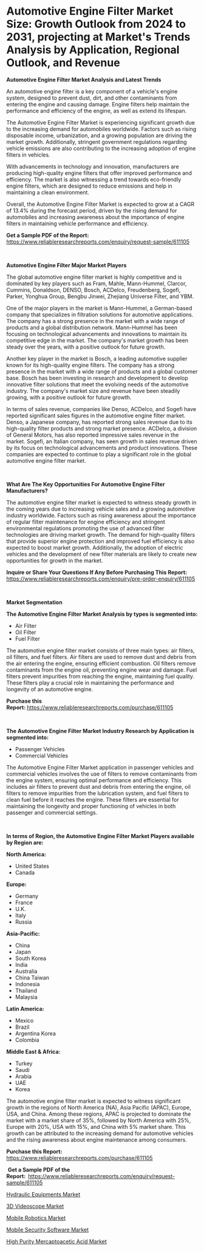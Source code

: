 <p><h1>Automotive Engine Filter Market Size: Growth Outlook from 2024 to 2031, projecting at Market's Trends Analysis by Application, Regional Outlook, and Revenue</h1></p><p><strong>Automotive Engine Filter Market Analysis and Latest Trends</strong></p>
<p><p>An automotive engine filter is a key component of a vehicle's engine system, designed to prevent dust, dirt, and other contaminants from entering the engine and causing damage. Engine filters help maintain the performance and efficiency of the engine, as well as extend its lifespan.</p><p>The Automotive Engine Filter Market is experiencing significant growth due to the increasing demand for automobiles worldwide. Factors such as rising disposable income, urbanization, and a growing population are driving the market growth. Additionally, stringent government regulations regarding vehicle emissions are also contributing to the increasing adoption of engine filters in vehicles.</p><p>With advancements in technology and innovation, manufacturers are producing high-quality engine filters that offer improved performance and efficiency. The market is also witnessing a trend towards eco-friendly engine filters, which are designed to reduce emissions and help in maintaining a clean environment.</p><p>Overall, the Automotive Engine Filter Market is expected to grow at a CAGR of 13.4% during the forecast period, driven by the rising demand for automobiles and increasing awareness about the importance of engine filters in maintaining vehicle performance and efficiency.</p></p>
<p><strong>Get a Sample PDF of the Report:&nbsp;</strong> <a href="https://www.reliableresearchreports.com/enquiry/request-sample/611105">https://www.reliableresearchreports.com/enquiry/request-sample/611105</a></p>
<p>&nbsp;</p>
<p><strong>Automotive Engine Filter Major Market Players</strong></p>
<p><p>The global automotive engine filter market is highly competitive and is dominated by key players such as Fram, Mahle, Mann-Hummel, Clarcor, Cummins, Donaldson, DENSO, Bosch, ACDelco, Freudenberg, Sogefi, Parker, Yonghua Group, Bengbu Jinwei, Zhejiang Universe Filter, and YBM. </p><p>One of the major players in the market is Mann-Hummel, a German-based company that specializes in filtration solutions for automotive applications. The company has a strong presence in the market with a wide range of products and a global distribution network. Mann-Hummel has been focusing on technological advancements and innovations to maintain its competitive edge in the market. The company's market growth has been steady over the years, with a positive outlook for future growth.</p><p>Another key player in the market is Bosch, a leading automotive supplier known for its high-quality engine filters. The company has a strong presence in the market with a wide range of products and a global customer base. Bosch has been investing in research and development to develop innovative filter solutions that meet the evolving needs of the automotive industry. The company's market size and revenue have been steadily growing, with a positive outlook for future growth.</p><p>In terms of sales revenue, companies like Denso, ACDelco, and Sogefi have reported significant sales figures in the automotive engine filter market. Denso, a Japanese company, has reported strong sales revenue due to its high-quality filter products and strong market presence. ACDelco, a division of General Motors, has also reported impressive sales revenue in the market. Sogefi, an Italian company, has seen growth in sales revenue driven by its focus on technological advancements and product innovations. These companies are expected to continue to play a significant role in the global automotive engine filter market.</p></p>
<p>&nbsp;</p>
<p><strong>What Are The Key Opportunities For Automotive Engine Filter Manufacturers?</strong></p>
<p><p>The automotive engine filter market is expected to witness steady growth in the coming years due to increasing vehicle sales and a growing automotive industry worldwide. Factors such as rising awareness about the importance of regular filter maintenance for engine efficiency and stringent environmental regulations promoting the use of advanced filter technologies are driving market growth. The demand for high-quality filters that provide superior engine protection and improved fuel efficiency is also expected to boost market growth. Additionally, the adoption of electric vehicles and the development of new filter materials are likely to create new opportunities for growth in the market.</p></p>
<p><strong>Inquire or Share Your Questions If Any Before Purchasing This Report:</strong> <a href="https://www.reliableresearchreports.com/enquiry/pre-order-enquiry/611105">https://www.reliableresearchreports.com/enquiry/pre-order-enquiry/611105</a></p>
<p>&nbsp;</p>
<p><strong>Market Segmentation</strong></p>
<p><strong>The Automotive Engine Filter Market Analysis by types is segmented into:</strong></p>
<p><ul><li>Air Filter</li><li>Oil Filter</li><li>Fuel Filter</li></ul></p>
<p><p>The automotive engine filter market consists of three main types: air filters, oil filters, and fuel filters. Air filters are used to remove dust and debris from the air entering the engine, ensuring efficient combustion. Oil filters remove contaminants from the engine oil, preventing engine wear and damage. Fuel filters prevent impurities from reaching the engine, maintaining fuel quality. These filters play a crucial role in maintaining the performance and longevity of an automotive engine.</p></p>
<p><strong>Purchase this Report:&nbsp;</strong><a href="https://www.reliableresearchreports.com/purchase/611105">https://www.reliableresearchreports.com/purchase/611105</a></p>
<p>&nbsp;</p>
<p><strong>The Automotive Engine Filter Market Industry Research by Application is segmented into:</strong></p>
<p><ul><li>Passenger Vehicles</li><li>Commercial Vehicles</li></ul></p>
<p><p>The Automotive Engine Filter Market application in passenger vehicles and commercial vehicles involves the use of filters to remove contaminants from the engine system, ensuring optimal performance and efficiency. This includes air filters to prevent dust and debris from entering the engine, oil filters to remove impurities from the lubrication system, and fuel filters to clean fuel before it reaches the engine. These filters are essential for maintaining the longevity and proper functioning of vehicles in both passenger and commercial settings.</p></p>
<p>&nbsp;</p>
<p><strong>In terms of Region, the Automotive Engine Filter Market Players available by Region are:</strong></p>
<p>
    <p> <strong> North America: </strong>
        <ul>
            <li>United States</li>
            <li>Canada</li>
        </ul>
        </p> 
    <p> <strong> Europe: </strong>
        <ul>
            <li>Germany</li>
            <li>France</li>
            <li>U.K.</li>
            <li>Italy</li>
            <li>Russia</li>
        </ul>
        </p> 
    <p> <strong> Asia-Pacific: </strong>
        <ul>
            <li>China</li>
            <li>Japan</li>
            <li>South Korea</li>
            <li>India</li>
            <li>Australia</li>
            <li>China Taiwan</li>
            <li>Indonesia</li>
            <li>Thailand</li>
            <li>Malaysia</li>
        </ul>
        </p> 
    <p> <strong> Latin America: </strong>
        <ul>
            <li>Mexico</li>
            <li>Brazil</li>
            <li>Argentina Korea</li>
            <li>Colombia</li>
        </ul>
        </p> 
    <p> <strong> Middle East & Africa: </strong>
        <ul>
            <li>Turkey</li>
            <li>Saudi</li>
            <li>Arabia</li>
            <li>UAE</li>
            <li>Korea</li>
        </ul>
    </p>
    </p>
<p><p>The automotive engine filter market is expected to witness significant growth in the regions of North America (NA), Asia Pacific (APAC), Europe, USA, and China. Among these regions, APAC is projected to dominate the market with a market share of 35%, followed by North America with 25%, Europe with 20%, USA with 15%, and China with 5% market share. This growth can be attributed to the increasing demand for automotive vehicles and the rising awareness about engine maintenance among consumers.</p></p>
<p><strong>Purchase this Report: </strong><a href="https://www.reliableresearchreports.com/purchase/611105">https://www.reliableresearchreports.com/purchase/611105</a></p>
<p>&nbsp;<strong>Get a Sample PDF of the Report:&nbsp;&nbsp;</strong><a href="https://www.reliableresearchreports.com/enquiry/request-sample/611105">https://www.reliableresearchreports.com/enquiry/request-sample/611105</a></p>
<p><strong></strong></p>
<p><p><a href="https://issuu.com/reportprime-2/docs/hydraulic-equipments-market-size-2030.pptx">Hydraulic Equipments Market</a></p><p><a href="https://github.com/mbisetmhermsr/Market-Research-Report-List-1/blob/main/3d-videoscope-market.md">3D Videoscope Market</a></p><p><a href="https://medium.com/p/2bc3d6f438a9/edit">Mobile Robotics Market</a></p><p><a href="https://medium.com/p/7c4e645db441/edit">Mobile Security Software Market</a></p><p><a href="https://github.com/santosh758595/Market-Research-Report-List-3/blob/main/high-purity-mercaptoacetic-acid-market.md">High Purity Mercaptoacetic Acid Market</a></p></p>